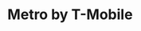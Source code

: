 ---
title: "Metro by T-Mobile"
url: /san-antonio/metro-by-t-mobile-poteet-jourdanton-freeway/
shop: mobile phone
---
